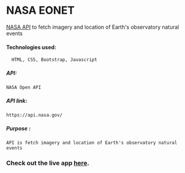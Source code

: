 # NASA EONET

   [NASA API](https://eonet.gsfc.nasa.gov/docs/v3) to fetch imagery and location of Earth's observatory natural events

#### Technologies used:
      HTML, CSS, Bootstrap, Javascript

 ##### API:
    NASA Open API

##### API link:
    https://api.nasa.gov/

##### Purpose :
    API is fetch imagery and location of Earth's observatory natural events

### Check out the live app [here](https://priyanka23-brs.github.io/NASA-EONET-API/).
